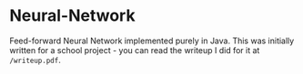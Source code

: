 # Neural-Network
Feed-forward Neural Network implemented purely in Java. This was initially written for a school project - you
can read the writeup I did for it at ```/writeup.pdf```.
